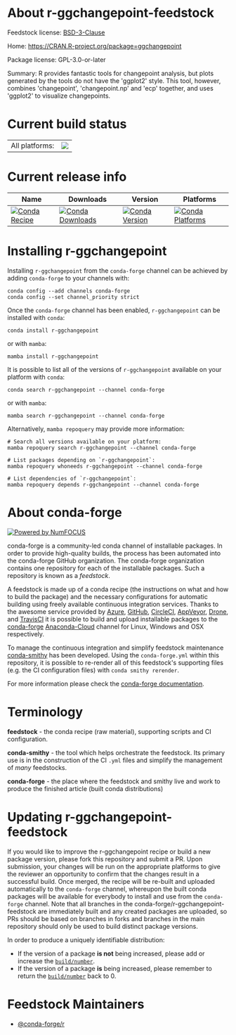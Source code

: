 About r-ggchangepoint-feedstock
===============================

Feedstock license: [BSD-3-Clause](https://github.com/conda-forge/r-ggchangepoint-feedstock/blob/main/LICENSE.txt)

Home: https://CRAN.R-project.org/package=ggchangepoint

Package license: GPL-3.0-or-later

Summary: R provides fantastic tools for changepoint analysis, but plots generated by the tools do not have the 'ggplot2' style. This tool, however, combines 'changepoint', 'changepoint.np' and 'ecp' together, and uses 'ggplot2' to visualize changepoints.

Current build status
====================


<table><tr><td>All platforms:</td>
    <td>
      <a href="https://dev.azure.com/conda-forge/feedstock-builds/_build/latest?definitionId=16716&branchName=main">
        <img src="https://dev.azure.com/conda-forge/feedstock-builds/_apis/build/status/r-ggchangepoint-feedstock?branchName=main">
      </a>
    </td>
  </tr>
</table>

Current release info
====================

| Name | Downloads | Version | Platforms |
| --- | --- | --- | --- |
| [![Conda Recipe](https://img.shields.io/badge/recipe-r--ggchangepoint-green.svg)](https://anaconda.org/conda-forge/r-ggchangepoint) | [![Conda Downloads](https://img.shields.io/conda/dn/conda-forge/r-ggchangepoint.svg)](https://anaconda.org/conda-forge/r-ggchangepoint) | [![Conda Version](https://img.shields.io/conda/vn/conda-forge/r-ggchangepoint.svg)](https://anaconda.org/conda-forge/r-ggchangepoint) | [![Conda Platforms](https://img.shields.io/conda/pn/conda-forge/r-ggchangepoint.svg)](https://anaconda.org/conda-forge/r-ggchangepoint) |

Installing r-ggchangepoint
==========================

Installing `r-ggchangepoint` from the `conda-forge` channel can be achieved by adding `conda-forge` to your channels with:

```
conda config --add channels conda-forge
conda config --set channel_priority strict
```

Once the `conda-forge` channel has been enabled, `r-ggchangepoint` can be installed with `conda`:

```
conda install r-ggchangepoint
```

or with `mamba`:

```
mamba install r-ggchangepoint
```

It is possible to list all of the versions of `r-ggchangepoint` available on your platform with `conda`:

```
conda search r-ggchangepoint --channel conda-forge
```

or with `mamba`:

```
mamba search r-ggchangepoint --channel conda-forge
```

Alternatively, `mamba repoquery` may provide more information:

```
# Search all versions available on your platform:
mamba repoquery search r-ggchangepoint --channel conda-forge

# List packages depending on `r-ggchangepoint`:
mamba repoquery whoneeds r-ggchangepoint --channel conda-forge

# List dependencies of `r-ggchangepoint`:
mamba repoquery depends r-ggchangepoint --channel conda-forge
```


About conda-forge
=================

[![Powered by
NumFOCUS](https://img.shields.io/badge/powered%20by-NumFOCUS-orange.svg?style=flat&colorA=E1523D&colorB=007D8A)](https://numfocus.org)

conda-forge is a community-led conda channel of installable packages.
In order to provide high-quality builds, the process has been automated into the
conda-forge GitHub organization. The conda-forge organization contains one repository
for each of the installable packages. Such a repository is known as a *feedstock*.

A feedstock is made up of a conda recipe (the instructions on what and how to build
the package) and the necessary configurations for automatic building using freely
available continuous integration services. Thanks to the awesome service provided by
[Azure](https://azure.microsoft.com/en-us/services/devops/), [GitHub](https://github.com/),
[CircleCI](https://circleci.com/), [AppVeyor](https://www.appveyor.com/),
[Drone](https://cloud.drone.io/welcome), and [TravisCI](https://travis-ci.com/)
it is possible to build and upload installable packages to the
[conda-forge](https://anaconda.org/conda-forge) [Anaconda-Cloud](https://anaconda.org/)
channel for Linux, Windows and OSX respectively.

To manage the continuous integration and simplify feedstock maintenance
[conda-smithy](https://github.com/conda-forge/conda-smithy) has been developed.
Using the ``conda-forge.yml`` within this repository, it is possible to re-render all of
this feedstock's supporting files (e.g. the CI configuration files) with ``conda smithy rerender``.

For more information please check the [conda-forge documentation](https://conda-forge.org/docs/).

Terminology
===========

**feedstock** - the conda recipe (raw material), supporting scripts and CI configuration.

**conda-smithy** - the tool which helps orchestrate the feedstock.
                   Its primary use is in the construction of the CI ``.yml`` files
                   and simplify the management of *many* feedstocks.

**conda-forge** - the place where the feedstock and smithy live and work to
                  produce the finished article (built conda distributions)


Updating r-ggchangepoint-feedstock
==================================

If you would like to improve the r-ggchangepoint recipe or build a new
package version, please fork this repository and submit a PR. Upon submission,
your changes will be run on the appropriate platforms to give the reviewer an
opportunity to confirm that the changes result in a successful build. Once
merged, the recipe will be re-built and uploaded automatically to the
`conda-forge` channel, whereupon the built conda packages will be available for
everybody to install and use from the `conda-forge` channel.
Note that all branches in the conda-forge/r-ggchangepoint-feedstock are
immediately built and any created packages are uploaded, so PRs should be based
on branches in forks and branches in the main repository should only be used to
build distinct package versions.

In order to produce a uniquely identifiable distribution:
 * If the version of a package **is not** being increased, please add or increase
   the [``build/number``](https://docs.conda.io/projects/conda-build/en/latest/resources/define-metadata.html#build-number-and-string).
 * If the version of a package **is** being increased, please remember to return
   the [``build/number``](https://docs.conda.io/projects/conda-build/en/latest/resources/define-metadata.html#build-number-and-string)
   back to 0.

Feedstock Maintainers
=====================

* [@conda-forge/r](https://github.com/conda-forge/r/)

